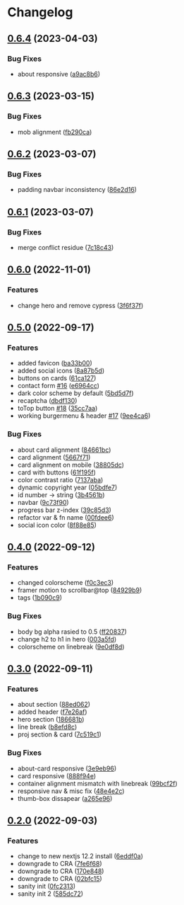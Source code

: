 # Changelog

## [0.6.4](https://github.com/fivehanz/fivehanz-web/compare/v0.6.3...v0.6.4) (2023-04-03)


### Bug Fixes

* about responsive ([a9ac8b6](https://github.com/fivehanz/fivehanz-web/commit/a9ac8b6282980ab73001ff699f70be6ba9dd1634))

## [0.6.3](https://github.com/fivehanz/fivehanz-web/compare/v0.6.2...v0.6.3) (2023-03-15)


### Bug Fixes

* mob alignment ([fb290ca](https://github.com/fivehanz/fivehanz-web/commit/fb290ca021910e3f465307f46f82acfd26e0709c))

## [0.6.2](https://github.com/fivehanz/fivehanz-web/compare/v0.6.1...v0.6.2) (2023-03-07)


### Bug Fixes

* padding navbar inconsistency ([86e2d16](https://github.com/fivehanz/fivehanz-web/commit/86e2d162d34af24ae143a5ece98d6b3e33252c0c))

## [0.6.1](https://github.com/fivehanz/fivehanz-web/compare/v0.6.0...v0.6.1) (2023-03-07)


### Bug Fixes

* merge conflict residue ([7c18c43](https://github.com/fivehanz/fivehanz-web/commit/7c18c432dd9631cf43623df1d4bd07a103bc7e6b))

## [0.6.0](https://github.com/fivehanz/fivehanz-web/compare/v0.5.0...v0.6.0) (2022-11-01)


### Features

* change hero and remove cypress ([3f6f37f](https://github.com/fivehanz/fivehanz-web/commit/3f6f37fa9b4aefbde5c004a91a6def5c84dd2e4a))

## [0.5.0](https://github.com/fivehanz/fivehanz-web/compare/v0.4.0...v0.5.0) (2022-09-17)


### Features

* added favicon ([ba33b00](https://github.com/fivehanz/fivehanz-web/commit/ba33b00b544b461f8bb50286c20a5b178880ae0d))
* added social icons ([8a87b5d](https://github.com/fivehanz/fivehanz-web/commit/8a87b5d915db504083ae912d6434711116a8db5e))
* buttons on cards ([61ca127](https://github.com/fivehanz/fivehanz-web/commit/61ca127d38866acf82974da8eb268c55c4e75a56))
* contact form [#16](https://github.com/fivehanz/fivehanz-web/issues/16) ([e6964cc](https://github.com/fivehanz/fivehanz-web/commit/e6964cc826acaedcd3a72f967889f53bcbb4ea19))
* dark color scheme by default ([5bd5d7f](https://github.com/fivehanz/fivehanz-web/commit/5bd5d7f913761bf046c24ce5c19ed7e6c8f3b9d9))
* recaptcha ([dbdf130](https://github.com/fivehanz/fivehanz-web/commit/dbdf130766d37ca5cc41df1f63b2ebe34a900315))
* toTop button [#18](https://github.com/fivehanz/fivehanz-web/issues/18) ([35cc7aa](https://github.com/fivehanz/fivehanz-web/commit/35cc7aaa56b0e5a34408de9c026c2d5df674ad68))
* working burgermenu & header [#17](https://github.com/fivehanz/fivehanz-web/issues/17) ([9ee4ca6](https://github.com/fivehanz/fivehanz-web/commit/9ee4ca6cc54210bf8980dee02fc5d102f3220d8a))


### Bug Fixes

* about card alignment ([84661bc](https://github.com/fivehanz/fivehanz-web/commit/84661bc04738e92f92753d6991914e2558bd118f))
* card alignment ([5667f71](https://github.com/fivehanz/fivehanz-web/commit/5667f71342c2b2663fc3d5fa78f276e9f69a0539))
* card alignment on mobile ([38805dc](https://github.com/fivehanz/fivehanz-web/commit/38805dc69d392c85c31491892134b4547e516a42))
* card with buttons ([61f195f](https://github.com/fivehanz/fivehanz-web/commit/61f195fef12d123cd3736ff6d1ea5718d99be693))
* color contrast ratio ([7137aba](https://github.com/fivehanz/fivehanz-web/commit/7137aba42ccbb5555fc538d75053a2cdc81a2821))
* dynamic copyright year ([05bdfe7](https://github.com/fivehanz/fivehanz-web/commit/05bdfe7d781474025d6af12d33ff87d5abd9123c))
* id number -> string ([3b4561b](https://github.com/fivehanz/fivehanz-web/commit/3b4561bed328acbab8df703c08c4713481f08c8b))
* navbar ([9c73f90](https://github.com/fivehanz/fivehanz-web/commit/9c73f90baf05b05da89c4119d4868c9ad307eb86))
* progress bar z-index ([39c85d3](https://github.com/fivehanz/fivehanz-web/commit/39c85d3601bb3c16c75f88189c6f2be6cd6d69cd))
* refactor var & fn name ([00fdee6](https://github.com/fivehanz/fivehanz-web/commit/00fdee6429a7e4f0e043132752867b3725888356))
* social icon color ([8f88e85](https://github.com/fivehanz/fivehanz-web/commit/8f88e85e3d93aa553e5d547cec55a7a82b2e532c))

## [0.4.0](https://github.com/fivehanz/fivehanz-web/compare/v0.3.0...v0.4.0) (2022-09-12)

### Features

- changed colorscheme ([f0c3ec3](https://github.com/fivehanz/fivehanz-web/commit/f0c3ec369f4252c91b7e45a92289b0f394b32529))
- framer motion to scrollbar@top ([84929b9](https://github.com/fivehanz/fivehanz-web/commit/84929b917cd49c868570b6d050fadb96d1c77030))
- tags ([1b090c9](https://github.com/fivehanz/fivehanz-web/commit/1b090c9dee757b488f9e7d41c4e5a86e3f68880e))

### Bug Fixes

- body bg alpha rasied to 0.5 ([ff20837](https://github.com/fivehanz/fivehanz-web/commit/ff20837b6fe135b0b3f1075e174a462df165894c))
- change h2 to h1 in hero ([003a5fd](https://github.com/fivehanz/fivehanz-web/commit/003a5fdad08bf69f10b9318e08df2ea5624a710a))
- colorscheme on linebreak ([9e0df8d](https://github.com/fivehanz/fivehanz-web/commit/9e0df8d1443788cd7b78c243d1035bd774c70ebf))

## [0.3.0](https://github.com/fivehanz/fivehanz-web/compare/v0.2.0...v0.3.0) (2022-09-11)

### Features

- about section ([88ed062](https://github.com/fivehanz/fivehanz-web/commit/88ed0624f602e5c3759b98fd6bd7449795e5f3fc))
- added header ([f7e26af](https://github.com/fivehanz/fivehanz-web/commit/f7e26af93bdd6fc645a767553a6b19d12e29211d))
- hero section ([186681b](https://github.com/fivehanz/fivehanz-web/commit/186681b8638444df91009dd873c6207b30a4635e))
- line break ([b8efd8c](https://github.com/fivehanz/fivehanz-web/commit/b8efd8c1de4f3fd9a376e49732ebdb5e9f501681))
- proj section & card ([7c519c1](https://github.com/fivehanz/fivehanz-web/commit/7c519c152113662dd17378f0665a52b35e37b54e))

### Bug Fixes

- about-card responsive ([3e9eb96](https://github.com/fivehanz/fivehanz-web/commit/3e9eb96101219ce5f46e814d58c76a0aea3b9c3c))
- card responsive ([888f94e](https://github.com/fivehanz/fivehanz-web/commit/888f94ed2e0af948c689ccb8703925a5254f6121))
- container alignment mismatch with linebreak ([99bcf2f](https://github.com/fivehanz/fivehanz-web/commit/99bcf2f311f595318bb28be00a012c8948994737))
- responsive nav & misc fix ([48e4e2c](https://github.com/fivehanz/fivehanz-web/commit/48e4e2c5b218729857ed2fc6eb7291a001994f91))
- thumb-box dissapear ([a265e96](https://github.com/fivehanz/fivehanz-web/commit/a265e966b000c920dadb9e24eeb1987c313c5d3a))

## [0.2.0](https://github.com/fivehanz/fivehanz-web/compare/v0.1.4...v0.2.0) (2022-09-03)

### Features

- change to new nextjs 12.2 install ([6eddf0a](https://github.com/fivehanz/fivehanz-web/commit/6eddf0a3a7e5501bdb769bf2ebc8577342904abe))
- downgrade to CRA ([7fe6f68](https://github.com/fivehanz/fivehanz-web/commit/7fe6f683ced22e7779a25dda502664907ccb2425))
- downgrade to CRA ([170e848](https://github.com/fivehanz/fivehanz-web/commit/170e84885b18b019e587e36b382ce671f62b24e7))
- downgrade to CRA ([02bfc15](https://github.com/fivehanz/fivehanz-web/commit/02bfc15d4bc44a7789f76f1435f705240baaeff5))
- sanity init ([0fc2313](https://github.com/fivehanz/fivehanz-web/commit/0fc2313d25325e43fb557a270d65357dadf056cd))
- sanity init 2 ([585dc72](https://github.com/fivehanz/fivehanz-web/commit/585dc7263d1fac364f2b8f003b71862bc45652c0))
